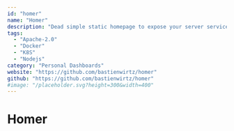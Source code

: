 ```yaml
---
id: "homer"
name: "Homer"
description: "Dead simple static homepage to expose your server services, with an easy yaml configuration and connectivity check."
tags:
  - "Apache-2.0"
  - "Docker"
  - "K8S"
  - "Nodejs"
category: "Personal Dashboards"
website: "https://github.com/bastienwirtz/homer"
github: "https://github.com/bastienwirtz/homer"
#image: "/placeholder.svg?height=300&width=400"
---
```


# Homer
